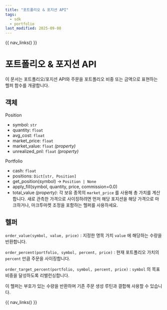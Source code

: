 ```yaml
---
title: "포트폴리오 & 포지션 API"
tags:
  - sdk
  - portfolio
last_modified: 2025-09-08
---
```


{{ nav_links() }}

# 포트폴리오 & 포지션 API

이 문서는 포트폴리오/포지션 API와 주문을 포트폴리오 비중 또는 금액으로 표현하는 헬퍼 함수를 개괄합니다.

## 객체

Position
- symbol: ``str``
- quantity: ``float``
- avg_cost: ``float``
- market_price: ``float``
- market_value: ``float`` *(property)*
- unrealized_pnl: ``float`` *(property)*

Portfolio
- cash: ``float``
- positions: ``Dict[str, Position]``
- get_position(symbol) -> ``Position | None``
- apply_fill(symbol, quantity, price, commission=0.0)
- total_value *(property)*: 각 보유 종목의 ``market_price`` 를 사용해 총 가치를 계산합니다. 새로 관측한 가격으로 사이징하려면 먼저 해당 포지션을 해당 가격으로 마크하거나, 마크투마켓 조정을 포함하는 헬퍼를 사용하세요.

## 헬퍼

``order_value(symbol, value, price)``
: 지정한 명목 가치 ``value`` 에 해당하는 수량을 반환합니다.

``order_percent(portfolio, symbol, percent, price)``
: 현재 포트폴리오 가치의 ``percent`` 만큼 주문을 사이징합니다.

``order_target_percent(portfolio, symbol, percent, price)``
: ``symbol`` 의 목표 비중을 달성하도록 리밸런싱합니다.

이 헬퍼는 부호가 있는 수량을 반환하며 기존 주문 생성 루틴과 결합해 사용할 수 있습니다.

{{ nav_links() }}

